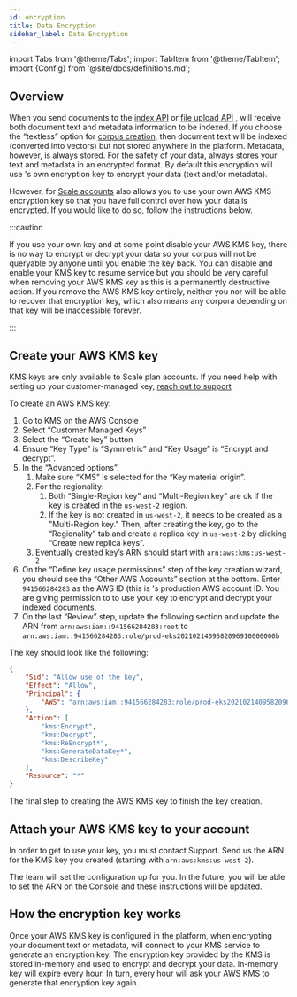 ```yaml
---
id: encryption
title: Data Encryption
sidebar_label: Data Encryption
---
```


import Tabs from '@theme/Tabs';
import TabItem from '@theme/TabItem';
import {Config} from '@site/docs/definitions.md';

## Overview

When you send documents to the
[index API](/docs/api-reference/indexing-apis/indexing) or
[file upload API](/docs/api-reference/indexing-apis/file-upload/file-upload)
, <Config v="names.product"/> will receive both document text and metadata
information to be indexed. If you choose the “textless” option for
[corpus creation](/docs/api-reference/admin-apis/create-corpus), then document text will be
indexed (converted into vectors) but not stored anywhere in the platform.
Metadata, however, is always stored. For the safety of your
data, <Config v="names.product"/> always stores your text and metadata in an
encrypted format. By default this encryption will
use <Config v="names.product"/>'s own encryption key to encrypt your data
(text and/or metadata).

However, for [Scale accounts](https://vectara.com/pricing/) <Config v="names.product"/>
also allows you to use your own AWS KMS encryption key so that you have full
control over how your data is encrypted.  If you would like to do so, follow
the instructions below.

:::caution

If you use your own key and at some point disable your AWS KMS key, there is no
way to encrypt or decrypt your data so your corpus will not be queryable by
anyone until you enable the key back. You can disable and enable your KMS key
to resume service but you should be very careful when removing your AWS KMS key
as this is a permanently destructive action. If you remove the AWS KMS key
entirely, neither you nor <Config v="names.company"/> will be able to recover
that encryption key, which also means any <Config v="names.product"/> corpora
depending on that key will be inaccessible forever.

:::

## Create your AWS KMS key
KMS keys are only available to Scale plan accounts.  If you need help with setting
up your customer-managed key, [reach out to support](https://vectara.com/contact-us/)

To create an AWS KMS key:
1. Go to KMS on the AWS Console
2. Select “Customer Managed Keys”
3. Select the “Create key” button
4. Ensure “Key Type” is “Symmetric” and “Key Usage” is “Encrypt and decrypt”.
5. In the “Advanced options”:
    1. Make sure “KMS” is selected for the “Key material origin”.
    2. For the regionality:
        1. Both “Single-Region key” and “Multi-Region key” are ok if the key
        is created in the `us-west-2` region.
        2. If the key is not created in `us-west-2`, it needs to be created as
        a "Multi-Region key."  Then, after creating the key, go to the
        “Regionality” tab and create a replica key in `us-west-2` by clicking
        “Create new replica keys”.
    3. Eventually created key’s ARN should start with `arn:aws:kms:us-west-2`
6. On the “Define key usage permissions” step of the key creation wizard, you
should see the “Other AWS Accounts” section at the bottom. Enter `941566284283`
as the AWS ID (this is <Config v="names.product"/>'s production AWS account ID.
You are giving permission to <Config v="names.product"/> to use your key to
encrypt and decrypt your indexed documents.
7. On the last “Review” step, update the following section and
update the ARN from `arn:aws:iam::941566284283:root`
to `arn:aws:iam::941566284283:role/prod-eks2021021409582096910000000b`

The key should look like the following:
```json
{
    "Sid": "Allow use of the key",
    "Effect": "Allow",
    "Principal": {
        "AWS": "arn:aws:iam::941566284283:role/prod-eks2021021409582096910000000b"
    },
    "Action": [
        "kms:Encrypt",
        "kms:Decrypt",
        "kms:ReEncrypt*",
        "kms:GenerateDataKey*",
        "kms:DescribeKey"
    ],
    "Resource": "*"
}
```

The final step to creating the AWS KMS key to finish the key creation.

## Attach your AWS KMS key to your account
In order to get <Config v="names.product"/> to use your key, you must
contact <Config v="names.company"/> Support.  Send us the ARN for the KMS key
you created (starting with `arn:aws:kms:us-west-2`).

The <Config v="names.company"/> team will set the configuration up for you. In
the future, you will be able to set the ARN on the <Config v="names.product"/>
Console and these instructions will be updated.

## How the encryption key works
Once your AWS KMS key is configured in the platform, when encrypting your
document text or metadata, <Config v="names.product"/> will connect to your KMS
service to generate an encryption key. The encryption key provided by the KMS
is stored in-memory and used to encrypt and decrypt your data. In-memory key
will expire every hour. In turn, every hour <Config v="names.product"/> will
ask your AWS KMS to generate that encryption key again.

